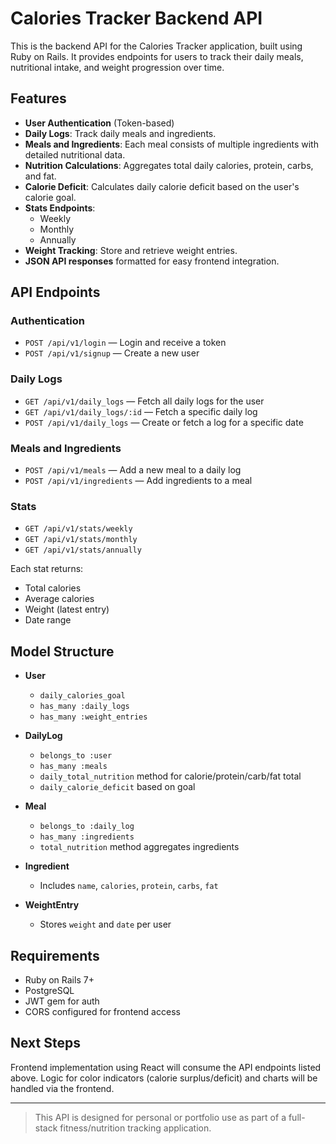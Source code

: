 # Calories Tracker Backend API

This is the backend API for the Calories Tracker application, built using Ruby on Rails. It provides endpoints for users to track their daily meals, nutritional intake, and weight progression over time.

## Features

- **User Authentication** (Token-based)
- **Daily Logs**: Track daily meals and ingredients.
- **Meals and Ingredients**: Each meal consists of multiple ingredients with detailed nutritional data.
- **Nutrition Calculations**: Aggregates total daily calories, protein, carbs, and fat.
- **Calorie Deficit**: Calculates daily calorie deficit based on the user's calorie goal.
- **Stats Endpoints**:
  - Weekly
  - Monthly
  - Annually
- **Weight Tracking**: Store and retrieve weight entries.
- **JSON API responses** formatted for easy frontend integration.

## API Endpoints

### Authentication
- `POST /api/v1/login` — Login and receive a token
- `POST /api/v1/signup` — Create a new user

### Daily Logs
- `GET /api/v1/daily_logs` — Fetch all daily logs for the user
- `GET /api/v1/daily_logs/:id` — Fetch a specific daily log
- `POST /api/v1/daily_logs` — Create or fetch a log for a specific date

### Meals and Ingredients
- `POST /api/v1/meals` — Add a new meal to a daily log
- `POST /api/v1/ingredients` — Add ingredients to a meal

### Stats
- `GET /api/v1/stats/weekly`
- `GET /api/v1/stats/monthly`
- `GET /api/v1/stats/annually`

Each stat returns:
- Total calories
- Average calories
- Weight (latest entry)
- Date range

## Model Structure

- **User**
  - `daily_calories_goal`
  - `has_many :daily_logs`
  - `has_many :weight_entries`

- **DailyLog**
  - `belongs_to :user`
  - `has_many :meals`
  - `daily_total_nutrition` method for calorie/protein/carb/fat total
  - `daily_calorie_deficit` based on goal

- **Meal**
  - `belongs_to :daily_log`
  - `has_many :ingredients`
  - `total_nutrition` method aggregates ingredients

- **Ingredient**
  - Includes `name`, `calories`, `protein`, `carbs`, `fat`

- **WeightEntry**
  - Stores `weight` and `date` per user

## Requirements

- Ruby on Rails 7+
- PostgreSQL
- JWT gem for auth
- CORS configured for frontend access

## Next Steps

Frontend implementation using React will consume the API endpoints listed above. Logic for color indicators (calorie surplus/deficit) and charts will be handled via the frontend.

---

> This API is designed for personal or portfolio use as part of a full-stack fitness/nutrition tracking application.